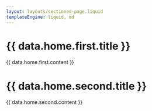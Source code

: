 ```yaml
---
layout: layouts/sectioned-page.liquid
templateEngine: liquid, md
---
```


# {{ data.home.first.title }}

{{ data.home.first.content }}

# {{ data.home.second.title }}

{{ data.home.second.content }}

